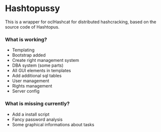 # Hashtopussy #

This is a wrapper for oclHashcat for distributed hashcracking, based on the source code of Hashtopus.

### What is working? ###

* Templating
* Bootstrap added
* Create right management system
* DBA system (some parts)
* All GUI elements in templates
* Add additional sql tables
* User management
* Rights management
* Server config

### What is missing currently? ###

* Add a install script
* Fancy password analysis
* Some graphical informations about tasks